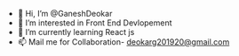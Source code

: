 - 👋 Hi, I’m @GaneshDeokar
- 👀 I’m interested in Front End Devlopement
- 🌱 I’m currently learning React js
- 📫 Mail me for Collaboration- deokarg201920@gmail.com

<!---
GaneshDeokar/GaneshDeokar is a ✨ special ✨ repository because its `README.md` (this file) appears on your GitHub profile.
You can click the Preview link to take a look at your changes.
--->
